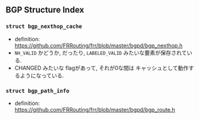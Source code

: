 
## BGP Structure Index

### `struct bgp_nexthop_cache`

- definition: https://github.com/FRRouting/frr/blob/master/bgpd/bgp_nexthop.h
- `NH_VALID` かどうか, だったり, `LABELED_VALID` みたいな要素が保存されている.
- CHANGED みたいな flagがあって, それが0な間は
  キャッシュとして動作するようになっている.

### `struct bgp_path_info`

- definition: https://github.com/FRRouting/frr/blob/master/bgpd/bgp_route.h
